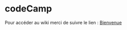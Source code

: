 codeCamp
========

Pour accéder au wiki merci de suivre le lien : <a href="https://github.com/vproust/codeCamp/wiki">Bienvenue</a>
